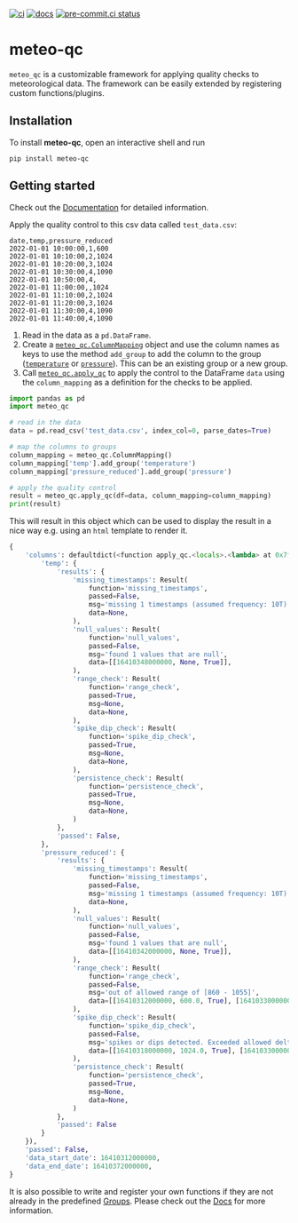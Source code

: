 [![ci](https://github.com/theendlessriver13/meteo-qc/actions/workflows/ci.yaml/badge.svg)](https://github.com/theendlessriver13/meteo-qc/actions/workflows/ci.yaml)
[![docs](https://github.com/theendlessriver13/meteo-qc/actions/workflows/docs.yaml/badge.svg)](https://github.com/theendlessriver13/meteo-qc/actions/workflows/docs.yaml)
[![pre-commit.ci status](https://results.pre-commit.ci/badge/github/theendlessriver13/meteo-qc/main.svg)](https://results.pre-commit.ci/latest/github/theendlessriver13/meteo-qc/main)

# meteo-qc

`meteo_qc` is a customizable framework for applying quality checks to meteorological
data. The framework can be easily extended by registering custom functions/plugins.

## Installation

To install **meteo-qc**, open an interactive shell and run

```console
pip install meteo-qc
```

## Getting started

Check out the [Documentation](https://theendlessriver13.github.io/meteo-qc) for
detailed information.

Apply the quality control to this csv data called `test_data.csv`:

```
date,temp,pressure_reduced
2022-01-01 10:00:00,1,600
2022-01-01 10:10:00,2,1024
2022-01-01 10:20:00,3,1024
2022-01-01 10:30:00,4,1090
2022-01-01 10:50:00,4,
2022-01-01 11:00:00,,1024
2022-01-01 11:10:00,2,1024
2022-01-01 11:20:00,3,1024
2022-01-01 11:30:00,4,1090
2022-01-01 11:40:00,4,1090
```

1. Read in the data as a `pd.DataFrame`.
1. Create a [`meteo_qc.ColumnMapping`](https://theendlessriver13.github.io/meteo-qc/meteo_qc.html#meteo_qc.ColumnMapping)
   object and use the column names as keys to use the method `add_group` to add
   the column to the group
   ([`temperature`](https://theendlessriver13.github.io/meteo-qc/groups.html#temperature)
   or [`pressure`](https://theendlessriver13.github.io/meteo-qc/groups.html#pressure)).
   This can be an existing group or a new group.
1. Call [`meteo_qc.apply_qc`](https://theendlessriver13.github.io/meteo-qc/meteo_qc.html#meteo_qc.apply_qc)
   to apply the control to the DataFrame `data` using the `column_mapping` as a
   definition for the checks to be applied.

```python
import pandas as pd
import meteo_qc

# read in the data
data = pd.read_csv('test_data.csv', index_col=0, parse_dates=True)

# map the columns to groups
column_mapping = meteo_qc.ColumnMapping()
column_mapping['temp'].add_group('temperature')
column_mapping['pressure_reduced'].add_group('pressure')

# apply the quality control
result = meteo_qc.apply_qc(df=data, column_mapping=column_mapping)
print(result)
```

This will result in this object which can be used to display the result in a
nice way e.g. using an `html` template to render it.

```python
{
    'columns': defaultdict(<function apply_qc.<locals>.<lambda> at 0x7f9b0edd5480>, {
        'temp': {
            'results': {
                'missing_timestamps': Result(
                    function='missing_timestamps',
                    passed=False,
                    msg='missing 1 timestamps (assumed frequency: 10T)',
                    data=None,
                ),
                'null_values': Result(
                    function='null_values',
                    passed=False,
                    msg='found 1 values that are null',
                    data=[[16410348000000, None, True]],
                ),
                'range_check': Result(
                    function='range_check',
                    passed=True,
                    msg=None,
                    data=None,
                ),
                'spike_dip_check': Result(
                    function='spike_dip_check',
                    passed=True,
                    msg=None,
                    data=None,
                ),
                'persistence_check': Result(
                    function='persistence_check',
                    passed=True,
                    msg=None,
                    data=None,
                )
            },
            'passed': False,
        },
        'pressure_reduced': {
            'results': {
                'missing_timestamps': Result(
                    function='missing_timestamps',
                    passed=False,
                    msg='missing 1 timestamps (assumed frequency: 10T)',
                    data=None,
                ),
                'null_values': Result(
                    function='null_values',
                    passed=False,
                    msg='found 1 values that are null',
                    data=[[16410342000000, None, True]],
                ),
                'range_check': Result(
                    function='range_check',
                    passed=False,
                    msg='out of allowed range of [860 - 1055]',
                    data=[[16410312000000, 600.0, True], [16410330000000, 1090.0, True], [16410366000000, 1090.0, True], [16410372000000, 1090.0, True]],
                ),
                'spike_dip_check': Result(
                    function='spike_dip_check',
                    passed=False,
                    msg='spikes or dips detected. Exceeded allowed delta of 0.3 / min',
                    data=[[16410318000000, 1024.0, True], [16410330000000, 1090.0, True], [16410342000000, None, True], [16410366000000, 1090.0, True]],
                ),
                'persistence_check': Result(
                    function='persistence_check',
                    passed=True,
                    msg=None,
                    data=None,
                )
            },
            'passed': False
        }
    }),
    'passed': False,
    'data_start_date': 16410312000000,
    'data_end_date': 16410372000000,
}
```

It is also possible to write and register your own functions if they are not
already in the predefined [Groups](https://theendlessriver13.github.io/meteo-qc/groups.html).
Please check out the [Docs](https://theendlessriver13.github.io/meteo-qc) for
more information.

